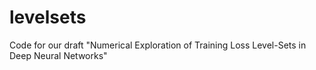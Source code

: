 # levelsets
Code for our draft "Numerical Exploration of Training Loss Level-Sets in Deep Neural Networks"
